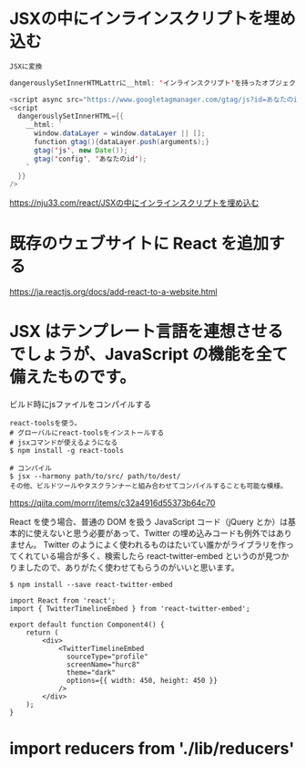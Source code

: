 # JSXの中にインラインスクリプトを埋め込む
```java
JSXに変換

dangerouslySetInnerHTMLattrに__html: 'インラインスクリプト'を持ったオブジェクトをセットします。

<script async src="https://www.googletagmanager.com/gtag/js?id=あなたのid" />
<script
  dangerouslySetInnerHTML={{
    __html: `
      window.dataLayer = window.dataLayer || [];
      function gtag(){dataLayer.push(arguments);}
      gtag('js', new Date());
      gtag('config', 'あなたのid');
    `
  }}
/>
```
https://nju33.com/react/JSXの中にインラインスクリプトを埋め込む


# 既存のウェブサイトに React を追加する
https://ja.reactjs.org/docs/add-react-to-a-website.html


# JSX はテンプレート言語を連想させるでしょうが、JavaScript の機能を全て備えたものです。

ビルド時にjsファイルをコンパイルする
```
react-toolsを使う。
# グローバルにreact-toolsをインストールする
# jsxコマンドが使えるようになる
$ npm install -g react-tools

# コンパイル
$ jsx --harmony path/to/src/ path/to/dest/
その他、ビルドツールやタスクランナーと組み合わせてコンパイルすることも可能な模様。
```
https://qiita.com/morrr/items/c32a4916d55373b64c70


React を使う場合、普通の DOM を扱う JavaScript コード（jQuery とか）は基本的に使えないと思う必要があって、Twitter の埋め込みコードも例外ではありません。
Twitter のようによく使われるものはたいてい誰かがライブラリを作ってくれている場合が多く、検索したら react-twitter-embed というのが見つかりましたので、ありがたく使わせてもらうのがいいと思います。

```
$ npm install --save react-twitter-embed

import React from 'react';
import { TwitterTimelineEmbed } from 'react-twitter-embed';

export default function Component4() {
    return (
        <div>
            <TwitterTimelineEmbed
              sourceType="profile"
              screenName="hurc8"
              theme="dark"
              options={{ width: 450, height: 450 }}
            />
        </div>
    );
}
```

# import reducers from './lib/reducers'
